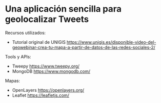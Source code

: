 Una aplicación sencilla para geolocalizar Tweets
================================================

Recursos utilizados: 

* Tutorial original de UNIGIS https://www.unigis.es/disponible-video-del-geowebinar-crea-tu-mapa-a-partir-de-datos-de-las-redes-sociales-2/


Tools y APIs:
* Tweepy https://www.tweepy.org/
* MongoDB https://www.mongodb.com/


Mapas:
* OpenLayers https://openlayers.org/
* Leaflet https://leafletjs.com/



